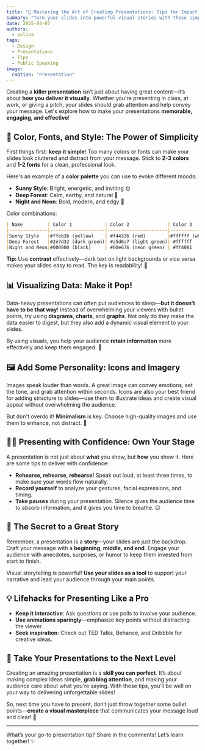 ```yaml
---
title: "🎨 Mastering the Art of Creating Presentations: Tips for Impactful Slides"
summary: "Turn your slides into powerful visual stories with these simple techniques and creative ideas!"
date: 2025-04-07
authors:
  - polina
tags:
  - Design
  - Presentations
  - Tips
  - Public Speaking
image:
  caption: "Presentation"
---
```


Creating a **killer presentation** isn’t just about having great content—it’s about **how you deliver it visually**. Whether you're presenting in class, at work, or giving a pitch, your slides should grab attention and help convey your message. Let's explore how to make your presentations **memorable, engaging, and effective**!

## 🎨 Color, Fonts, and Style: The Power of Simplicity
First things first: **keep it simple**! Too many colors or fonts can make your slides look cluttered and distract from your message. Stick to **2-3 colors** and **1-2 fonts** for a clean, professional look.

Here's an example of a **color palette** you can use to evoke different moods:

- **Sunny Style**: Bright, energetic, and inviting 🌞
- **Deep Forest**: Calm, earthy, and natural 🌳
- **Night and Neon**: Bold, modern, and edgy 🌙

Color combinations:

```markdown
| Name         | Color 1            | Color 2              | Color 3        |
|--------------|--------------------|----------------------|----------------|
|Sunny Style   |#ffeb3b (yellow)    | #f44336 (red)        |#ffffff (white) |
|Deep Forest   |#2e7d32 (dark green)| #a5d6a7 (light green)| #ffffff        |
|Night and Neon|#000000 (black)     | #00e676 (neon green) | #ff4081        |
```

**Tip:** Use **contrast** effectively—dark text on light backgrounds or vice versa makes your slides easy to read. The key is readability! 👀

## 📊 Visualizing Data: Make it Pop!
Data-heavy presentations can often put audiences to sleep—**but it doesn’t have to be that way**! Instead of overwhelming your viewers with bullet points, try using **diagrams**, **charts**, and **graphs**. Not only do they make the data easier to digest, but they also add a dynamic visual element to your slides.

By using visuals, you help your audience **retain information** more effectively and keep them engaged. 🎯

## 🖼️ Add Some Personality: Icons and Imagery
Images speak louder than words. A great image can convey emotions, set the tone, and grab attention within seconds. Icons are also your best friend for adding structure to slides—use them to illustrate ideas and create visual appeal without overwhelming the audience.

But don't overdo it! **Minimalism** is key. Choose high-quality images and use them to enhance, not distract. 🌟

## 🧘‍♀️ Presenting with Confidence: Own Your Stage
A presentation is not just about **what** you show, but **how** you show it. Here are some tips to deliver with confidence:

- **Rehearse, rehearse, rehearse!** Speak out loud, at least three times, to make sure your words flow naturally.
- **Record yourself** to analyze your gestures, facial expressions, and timing.
- **Take pauses** during your presentation. Silence gives the audience time to absorb information, and it gives you time to breathe. 😌

## 🎤 The Secret to a Great Story
Remember, a presentation is a **story**—your slides are just the backdrop. Craft your message with a **beginning, middle, and end**. Engage your audience with anecdotes, surprises, or humor to keep them invested from start to finish.

Visual storytelling is powerful! **Use your slides as a tool** to support your narrative and lead your audience through your main points.

## 💡 Lifehacks for Presenting Like a Pro
- **Keep it interactive**: Ask questions or use polls to involve your audience.
- **Use animations sparingly**—emphasize key points without distracting the viewer.
- **Seek inspiration**: Check out TED Talks, Behance, and Dribbble for creative ideas.

## 🚀 Take Your Presentations to the Next Level
Creating an amazing presentation is a **skill you can perfect**. It’s about making complex ideas simple, **grabbing attention**, and making your audience care about what you're saying. With these tips, you’ll be well on your way to delivering unforgettable slides!

So, next time you have to present, don’t just throw together some bullet points—**create a visual masterpiece** that communicates your message loud and clear! 🎉

---

What’s your go-to presentation tip? Share in the comments! Let’s learn together! ✨
